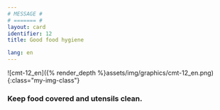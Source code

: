 ```yaml
---
# MESSAGE #
# ======= #
layout: card
identifier: 12
title: Good food hygiene

lang: en
---
```


![cmt-12_en]({% render_depth %}assets/img/graphics/cmt-12_en.png){:class="my-img-class"}

### Keep food covered and utensils clean.
